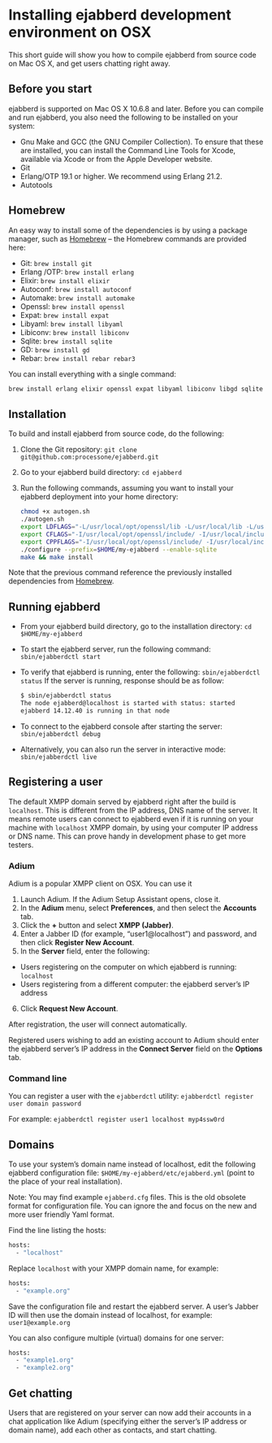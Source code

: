 # Installing ejabberd development environment on OSX

This short guide will show you how to compile ejabberd from source
code on Mac OS X, and get users chatting right away.

## Before you start

ejabberd is supported on Mac OS X 10.6.8 and later. Before you can
compile and run ejabberd, you also need the following to be installed
on your system:

* Gnu Make and GCC (the GNU Compiler Collection). To ensure that these
  are installed, you can install the Command Line Tools for Xcode,
  available via Xcode or from the Apple Developer website.
* Git
* Erlang/OTP 19.1 or higher. We recommend using Erlang 21.2.
* Autotools

## Homebrew

An easy way to install some of the dependencies is by using a package
manager, such as [Homebrew](https://brew.sh/) – the Homebrew commands
are provided here:

* Git: `brew install git`
* Erlang /OTP: `brew install erlang`
* Elixir: `brew install elixir`
* Autoconf: `brew install autoconf`
* Automake: `brew install automake`
* Openssl: `brew install openssl`
* Expat: `brew install expat`
* Libyaml: `brew install libyaml`
* Libiconv: `brew install libiconv`
* Sqlite: `brew install sqlite`
* GD: `brew install gd`
* Rebar: `brew install rebar rebar3`

You can install everything with a single command:

``` sh
brew install erlang elixir openssl expat libyaml libiconv libgd sqlite rebar rebar3 automake autoconf
```

## Installation

To build and install ejabberd from source code, do the following:

1. Clone the Git repository: `git clone git@github.com:processone/ejabberd.git`
2. Go to your ejabberd build directory: `cd ejabberd`
3. Run the following commands, assuming you want to install your
   ejabberd deployment into your home directory:

    ``` sh
    chmod +x autogen.sh
    ./autogen.sh
    export LDFLAGS="-L/usr/local/opt/openssl/lib -L/usr/local/lib -L/usr/local/opt/expat/lib"
    export CFLAGS="-I/usr/local/opt/openssl/include/ -I/usr/local/include -I/usr/local/opt/expat/include"
    export CPPFLAGS="-I/usr/local/opt/openssl/include/ -I/usr/local/include -I/usr/local/opt/expat/include"
    ./configure --prefix=$HOME/my-ejabberd --enable-sqlite
    make && make install
    ```

Note that the previous command reference the previously installed
dependencies from [Homebrew](https://brew.sh/).

## Running ejabberd

* From your ejabberd build directory, go to the installation directory: `cd $HOME/my-ejabberd`
* To start the ejabberd server, run the following command: `sbin/ejabberdctl start`
* To verify that ejabberd is running, enter the following: `sbin/ejabberdctl status`
  If the server is running, response should be as follow:

    ``` sh
    $ sbin/ejabberdctl status
    The node ejabberd@localhost is started with status: started
    ejabberd 14.12.40 is running in that node
    ```

* To connect to the ejabberd console after starting the server: `sbin/ejabberdctl debug`
* Alternatively, you can also run the server in interactive mode: `sbin/ejabberdctl live`

## Registering a user

The default XMPP domain served by ejabberd right after the build is
`localhost`. This is different from the IP address, DNS name of the
server. It means remote users can connect to ejabberd even if it is
running on your machine with `localhost` XMPP domain, by using your
computer IP address or DNS name.
This can prove handy in development phase to get more testers.

### Adium

Adium is a popular XMPP client on OSX. You can use it

1. Launch Adium. If the Adium Setup Assistant opens, close it.
2. In the **Adium** menu, select **Preferences**, and then select the **Accounts** tab.
3. Click the **+** button and select **XMPP (Jabber)**.
4. Enter a Jabber ID (for example, “user1@localhost”) and password, and then click **Register New Account**.
5. In the **Server** field, enter the following:
 * Users registering on the computer on which ejabberd is running: `localhost`
 * Users registering from a different computer: the ejabberd server’s IP address
6. Click **Request New Account**.

After registration, the user will connect automatically.

Registered users wishing to add an existing account to Adium should
enter the ejabberd server’s IP address in the **Connect Server**
field on the **Options** tab.

### Command line

You can register a user with the `ejabberdctl` utility:
`ejabberdctl register user domain password`

For example:
`ejabberdctl register user1 localhost myp4ssw0rd`

## Domains

To use your system’s domain name instead of localhost, edit the
following ejabberd configuration file:
`$HOME/my-ejabberd/etc/ejabberd.yml` (point to the place of your real
installation).

Note: You may find example `ejabberd.cfg` files. This is the old
obsolete format for configuration file. You can ignore the and focus
on the new and more user friendly Yaml format.

Find the line listing the hosts:

``` sh
hosts:
  - "localhost"
```

Replace `localhost` with your XMPP domain name, for example:

``` sh
hosts:
  - "example.org"
```

Save the configuration file and restart the ejabberd server.
A user’s Jabber ID will then use the domain instead of localhost,
for example: `user1@example.org`

You can also configure multiple (virtual) domains for one server:

``` sh
hosts:
  - "example1.org"
  - "example2.org"
```

## Get chatting

Users that are registered on your server can now add their accounts in
a chat application like Adium (specifying either the server’s IP
address or domain name), add each other as contacts, and start
chatting.
